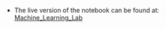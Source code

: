 - The live version of the notebook can be found at: [Machine_Learning_Lab](https://colab.research.google.com/drive/1u3ap69lAGFt42kgGV_8fwlZohoVr1D9n?usp=sharing)
